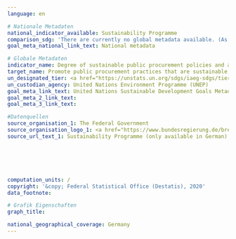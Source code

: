 ```yaml
---
language: en

# Nationale Metadaten
national_indicator_available: Sustainability Programme
comparison_sdg: 'There are currently no global metadata available. (As of: 08/2020)'
goal_meta_national_link_text: National metadata

# Globale Metadaten
indicator_name: Degree of sustainable public procurement policies and action plan implementation
target_name: Promote public procurement practices that are sustainable, in accordance with national policies and priorities
un_designated_tier: <a href="https://unstats.un.org/sdgs/iaeg-sdgs/tier-classification/" title="Click here for more information on the UN tier classification.">Tier II</a>
un_custodian_agency: United Nations Environment Programme (UNEP)
goal_meta_link_text: United Nations Sustainable Development Goals Metadata
goal_meta_2_link_text: 
goal_meta_3_link_text: 

#Datenquellen
source_organisation_1: The Federal Government
source_organisation_logo_1: <a href="https://www.bundesregierung.de/breg-de"><img src="https://g205sdgs.github.io/sdg-indicators/public/OrgImgEn/bundesregierung.png" alt="Logo bundesregierung" style="height:60px; width:148px" /></a>
source_url_text_1: Sustainability Programme (only available in German)






computation_units: /
copyright: '&copy; Federal Statistical Office (Destatis), 2020'
data_footnote: 

# Grafik Eigenschaften
graph_title: 

national_geographical_coverage: Germany
---
```


<span></span>
